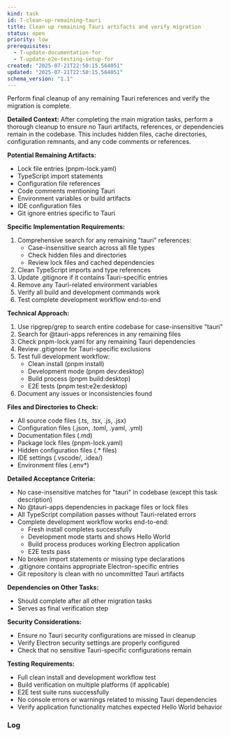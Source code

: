 ```yaml
---
kind: task
id: T-clean-up-remaining-tauri
title: Clean up remaining Tauri artifacts and verify migration
status: open
priority: low
prerequisites:
  - T-update-documentation-for
  - T-update-e2e-testing-setup-for
created: "2025-07-21T22:50:15.564051"
updated: "2025-07-21T22:50:15.564051"
schema_version: "1.1"
---
```


Perform final cleanup of any remaining Tauri references and verify the migration is complete.

**Detailed Context:**
After completing the main migration tasks, perform a thorough cleanup to ensure no Tauri artifacts, references, or dependencies remain in the codebase. This includes hidden files, cache directories, configuration remnants, and any code comments or references.

**Potential Remaining Artifacts:**

- Lock file entries (pnpm-lock.yaml)
- TypeScript import statements
- Configuration file references
- Code comments mentioning Tauri
- Environment variables or build artifacts
- IDE configuration files
- Git ignore entries specific to Tauri

**Specific Implementation Requirements:**

1. Comprehensive search for any remaining "tauri" references:
   - Case-insensitive search across all file types
   - Check hidden files and directories
   - Review lock files and cached dependencies
2. Clean TypeScript imports and type references
3. Update .gitignore if it contains Tauri-specific entries
4. Remove any Tauri-related environment variables
5. Verify all build and development commands work
6. Test complete development workflow end-to-end

**Technical Approach:**

1. Use ripgrep/grep to search entire codebase for case-insensitive "tauri"
2. Search for @tauri-apps references in any remaining files
3. Check pnpm-lock.yaml for any remaining Tauri dependencies
4. Review .gitignore for Tauri-specific exclusions
5. Test full development workflow:
   - Clean install (pnpm install)
   - Development mode (pnpm dev:desktop)
   - Build process (pnpm build:desktop)
   - E2E tests (pnpm test:e2e:desktop)
6. Document any issues or inconsistencies found

**Files and Directories to Check:**

- All source code files (.ts, .tsx, .js, .jsx)
- Configuration files (.json, .toml, .yaml, .yml)
- Documentation files (.md)
- Package lock files (pnpm-lock.yaml)
- Hidden configuration files (.\* files)
- IDE settings (.vscode/, .idea/)
- Environment files (.env\*)

**Detailed Acceptance Criteria:**

- No case-insensitive matches for "tauri" in codebase (except this task description)
- No @tauri-apps dependencies in package files or lock files
- All TypeScript compilation passes without Tauri-related errors
- Complete development workflow works end-to-end:
  - Fresh install completes successfully
  - Development mode starts and shows Hello World
  - Build process produces working Electron application
  - E2E tests pass
- No broken import statements or missing type declarations
- .gitignore contains appropriate Electron-specific entries
- Git repository is clean with no uncommitted Tauri artifacts

**Dependencies on Other Tasks:**

- Should complete after all other migration tasks
- Serves as final verification step

**Security Considerations:**

- Ensure no Tauri security configurations are missed in cleanup
- Verify Electron security settings are properly configured
- Check that no sensitive Tauri-specific configurations remain

**Testing Requirements:**

- Full clean install and development workflow test
- Build verification on multiple platforms (if applicable)
- E2E test suite runs successfully
- No console errors or warnings related to missing Tauri dependencies
- Verify application functionality matches expected Hello World behavior

### Log
